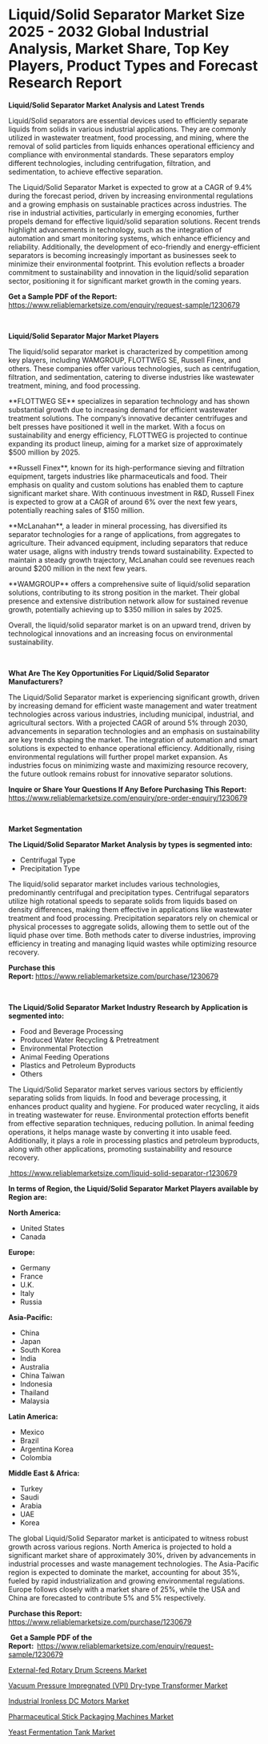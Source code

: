 <p><h1>Liquid/Solid Separator Market Size 2025 - 2032 Global Industrial Analysis, Market Share, Top Key Players, Product Types and Forecast Research Report</h1></p><p><strong>Liquid/Solid Separator Market Analysis and Latest Trends</strong></p>
<p><p>Liquid/Solid separators are essential devices used to efficiently separate liquids from solids in various industrial applications. They are commonly utilized in wastewater treatment, food processing, and mining, where the removal of solid particles from liquids enhances operational efficiency and compliance with environmental standards. These separators employ different technologies, including centrifugation, filtration, and sedimentation, to achieve effective separation.</p><p>The Liquid/Solid Separator Market is expected to grow at a CAGR of 9.4% during the forecast period, driven by increasing environmental regulations and a growing emphasis on sustainable practices across industries. The rise in industrial activities, particularly in emerging economies, further propels demand for effective liquid/solid separation solutions. Recent trends highlight advancements in technology, such as the integration of automation and smart monitoring systems, which enhance efficiency and reliability. Additionally, the development of eco-friendly and energy-efficient separators is becoming increasingly important as businesses seek to minimize their environmental footprint. This evolution reflects a broader commitment to sustainability and innovation in the liquid/solid separation sector, positioning it for significant market growth in the coming years.</p></p>
<p><strong>Get a Sample PDF of the Report:&nbsp;</strong> <a href="https://www.reliablemarketsize.com/enquiry/request-sample/1230679?utm_campaign=1895&utm_medium=2&utm_source=Github&utm_content=ia&utm_term=05032025&utm_id=liquidsolid-separator">https://www.reliablemarketsize.com/enquiry/request-sample/1230679</a></p>
<p>&nbsp;</p>
<p><strong>Liquid/Solid Separator Major Market Players</strong></p>
<p><p>The liquid/solid separator market is characterized by competition among key players, including WAMGROUP, FLOTTWEG SE, Russell Finex, and others. These companies offer various technologies, such as centrifugation, filtration, and sedimentation, catering to diverse industries like wastewater treatment, mining, and food processing.</p><p>**FLOTTWEG SE** specializes in separation technology and has shown substantial growth due to increasing demand for efficient wastewater treatment solutions. The company’s innovative decanter centrifuges and belt presses have positioned it well in the market. With a focus on sustainability and energy efficiency, FLOTTWEG is projected to continue expanding its product lineup, aiming for a market size of approximately $500 million by 2025.</p><p>**Russell Finex**, known for its high-performance sieving and filtration equipment, targets industries like pharmaceuticals and food. Their emphasis on quality and custom solutions has enabled them to capture significant market share. With continuous investment in R&D, Russell Finex is expected to grow at a CAGR of around 6% over the next few years, potentially reaching sales of $150 million.</p><p>**McLanahan**, a leader in mineral processing, has diversified its separator technologies for a range of applications, from aggregates to agriculture. Their advanced equipment, including separators that reduce water usage, aligns with industry trends toward sustainability. Expected to maintain a steady growth trajectory, McLanahan could see revenues reach around $200 million in the next few years.</p><p>**WAMGROUP** offers a comprehensive suite of liquid/solid separation solutions, contributing to its strong position in the market. Their global presence and extensive distribution network allow for sustained revenue growth, potentially achieving up to $350 million in sales by 2025.</p><p>Overall, the liquid/solid separator market is on an upward trend, driven by technological innovations and an increasing focus on environmental sustainability.</p></p>
<p>&nbsp;</p>
<p><strong>What Are The Key Opportunities For Liquid/Solid Separator Manufacturers?</strong></p>
<p><p>The Liquid/Solid Separator market is experiencing significant growth, driven by increasing demand for efficient waste management and water treatment technologies across various industries, including municipal, industrial, and agricultural sectors. With a projected CAGR of around 5% through 2030, advancements in separation technologies and an emphasis on sustainability are key trends shaping the market. The integration of automation and smart solutions is expected to enhance operational efficiency. Additionally, rising environmental regulations will further propel market expansion. As industries focus on minimizing waste and maximizing resource recovery, the future outlook remains robust for innovative separator solutions.</p></p>
<p><strong>Inquire or Share Your Questions If Any Before Purchasing This Report:</strong> <a href="https://www.reliablemarketsize.com/enquiry/pre-order-enquiry/1230679?utm_campaign=1895&utm_medium=2&utm_source=Github&utm_content=ia&utm_term=05032025&utm_id=liquidsolid-separator">https://www.reliablemarketsize.com/enquiry/pre-order-enquiry/1230679</a></p>
<p>&nbsp;</p>
<p><strong>Market Segmentation</strong></p>
<p><strong>The Liquid/Solid Separator Market Analysis by types is segmented into:</strong></p>
<p><ul><li>Centrifugal Type</li><li>Precipitation Type</li></ul></p>
<p><p>The liquid/solid separator market includes various technologies, predominantly centrifugal and precipitation types. Centrifugal separators utilize high rotational speeds to separate solids from liquids based on density differences, making them effective in applications like wastewater treatment and food processing. Precipitation separators rely on chemical or physical processes to aggregate solids, allowing them to settle out of the liquid phase over time. Both methods cater to diverse industries, improving efficiency in treating and managing liquid wastes while optimizing resource recovery.</p></p>
<p><strong>Purchase this Report:&nbsp;</strong><a href="https://www.reliablemarketsize.com/purchase/1230679?utm_campaign=1895&utm_medium=2&utm_source=Github&utm_content=ia&utm_term=05032025&utm_id=liquidsolid-separator">https://www.reliablemarketsize.com/purchase/1230679</a></p>
<p>&nbsp;</p>
<p><strong>The Liquid/Solid Separator Market Industry Research by Application is segmented into:</strong></p>
<p><ul><li>Food and Beverage Processing</li><li>Produced Water Recycling & Pretreatment</li><li>Environmental Protection</li><li>Animal Feeding Operations</li><li>Plastics and Petroleum Byproducts</li><li>Others</li></ul></p>
<p><p>The Liquid/Solid Separator market serves various sectors by efficiently separating solids from liquids. In food and beverage processing, it enhances product quality and hygiene. For produced water recycling, it aids in treating wastewater for reuse. Environmental protection efforts benefit from effective separation techniques, reducing pollution. In animal feeding operations, it helps manage waste by converting it into usable feed. Additionally, it plays a role in processing plastics and petroleum byproducts, along with other applications, promoting sustainability and resource recovery.</p></p>
<p><a href="https://www.reliablemarketsize.com/liquid-solid-separator-r1230679?utm_campaign=1895&utm_medium=2&utm_source=Github&utm_content=ia&utm_term=05032025&utm_id=liquidsolid-separator">&nbsp;https://www.reliablemarketsize.com/liquid-solid-separator-r1230679</a></p>
<p><strong>In terms of Region, the Liquid/Solid Separator Market Players available by Region are:</strong></p>
<p>
    <p> <strong> North America: </strong>
        <ul>
            <li>United States</li>
            <li>Canada</li>
        </ul>
        </p> 
    <p> <strong> Europe: </strong>
        <ul>
            <li>Germany</li>
            <li>France</li>
            <li>U.K.</li>
            <li>Italy</li>
            <li>Russia</li>
        </ul>
        </p> 
    <p> <strong> Asia-Pacific: </strong>
        <ul>
            <li>China</li>
            <li>Japan</li>
            <li>South Korea</li>
            <li>India</li>
            <li>Australia</li>
            <li>China Taiwan</li>
            <li>Indonesia</li>
            <li>Thailand</li>
            <li>Malaysia</li>
        </ul>
        </p> 
    <p> <strong> Latin America: </strong>
        <ul>
            <li>Mexico</li>
            <li>Brazil</li>
            <li>Argentina Korea</li>
            <li>Colombia</li>
        </ul>
        </p> 
    <p> <strong> Middle East & Africa: </strong>
        <ul>
            <li>Turkey</li>
            <li>Saudi</li>
            <li>Arabia</li>
            <li>UAE</li>
            <li>Korea</li>
        </ul>
    </p>
    </p>
<p><p>The global Liquid/Solid Separator market is anticipated to witness robust growth across various regions. North America is projected to hold a significant market share of approximately 30%, driven by advancements in industrial processes and waste management technologies. The Asia-Pacific region is expected to dominate the market, accounting for about 35%, fueled by rapid industrialization and growing environmental regulations. Europe follows closely with a market share of 25%, while the USA and China are forecasted to contribute 5% and 5% respectively.</p></p>
<p><strong>Purchase this Report: </strong><a href="https://www.reliablemarketsize.com/purchase/1230679?utm_campaign=1895&utm_medium=2&utm_source=Github&utm_content=ia&utm_term=05032025&utm_id=liquidsolid-separator">https://www.reliablemarketsize.com/purchase/1230679</a></p>
<p>&nbsp;<strong>Get a Sample PDF of the Report:&nbsp;&nbsp;</strong><a href="https://www.reliablemarketsize.com/enquiry/request-sample/1230679?utm_campaign=1895&utm_medium=2&utm_source=Github&utm_content=ia&utm_term=05032025&utm_id=liquidsolid-separator">https://www.reliablemarketsize.com/enquiry/request-sample/1230679</a></p>
<p><strong></strong></p>
<p><p><a href="https://github.com/ujanoandryvw/Market-Research-Report-List-1/blob/main/external-fed-rotary-drum-screens-market.md?utm_campaign=1895&utm_medium=2&utm_source=Github&utm_content=ia&utm_term=05032025&utm_id=liquidsolid-separator">External-fed Rotary Drum Screens Market</a></p><p><a href="https://github.com/donnypolan/Market-Research-Report-List-1/blob/main/vacuum-pressure-impregnated-vpi-dry-type-transformer-market.md?utm_campaign=1895&utm_medium=2&utm_source=Github&utm_content=ia&utm_term=05032025&utm_id=liquidsolid-separator">Vacuum Pressure Impregnated (VPI) Dry-type Transformer Market</a></p><p><a href="https://github.com/hoganemken50/Market-Research-Report-List-1/blob/main/industrial-ironless-dc-motors-market.md?utm_campaign=1895&utm_medium=2&utm_source=Github&utm_content=ia&utm_term=05032025&utm_id=liquidsolid-separator">Industrial Ironless DC Motors Market</a></p><p><a href="https://github.com/buluckcapps2/Market-Research-Report-List-1/blob/main/pharmaceutical-stick-packaging-machines-market.md?utm_campaign=1895&utm_medium=2&utm_source=Github&utm_content=ia&utm_term=05032025&utm_id=liquidsolid-separator">Pharmaceutical Stick Packaging Machines Market</a></p><p><a href="https://github.com/zemonarutaep/Market-Research-Report-List-1/blob/main/yeast-fermentation-tank-market.md?utm_campaign=1895&utm_medium=2&utm_source=Github&utm_content=ia&utm_term=05032025&utm_id=liquidsolid-separator">Yeast Fermentation Tank Market</a></p></p>